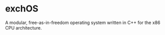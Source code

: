# exchOS
A modular, free-as-in-freedom operating system written in C++ for the x86 CPU architecture.

